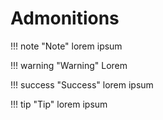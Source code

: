 # Admonitions

!!! note "Note"
    lorem ipsum

!!! warning "Warning"
    Lorem 

!!! success "Success"
    lorem ipsum

!!! tip "Tip"
    lorem ipsum
